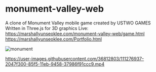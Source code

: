 # monument-valley-web

A clone of Monument Valley mobile game created by USTWO GAMES
Written in Three.js for 3D graphics
Live:
https://marshallyunseoklee.com/monument-valley-web/game.html
https://marshallyunseoklee.com/Portfolio.html

![monument](https://user-images.githubusercontent.com/36812803/111277037-3a81d100-85f5-11eb-85ec-86915aa457b9.png)

https://user-images.githubusercontent.com/36812803/111276937-2047f300-85f5-11eb-9458-37986f91ccc9.mp4
